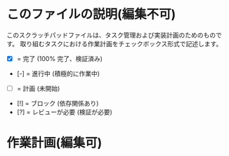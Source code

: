 # このファイルの説明(編集不可)
このスクラッチパッドファイルは、タスク管理および実装計画のためのものです。
取り組むタスクにおける作業計画をチェックボックス形式で記述します。

- [X] = 完了 (100% 完了、検証済み)
- [-] = 進行中 (積極的に作業中)
- [ ] = 計画 (未開始)
- [!] = ブロック (依存関係あり)
- [?] = レビューが必要 (検証が必要)

# 作業計画(編集可)